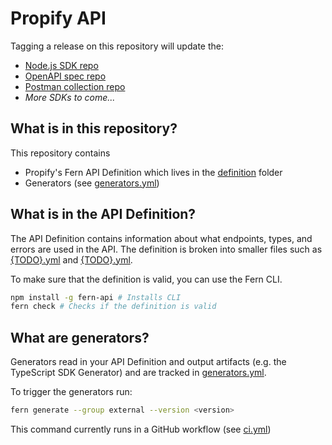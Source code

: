 # Propify API

Tagging a release on this repository will update the:

- [Node.js SDK repo](https://github.com/fern-propify/propify-node)
- [OpenAPI spec repo](https://github.com/fern-propify/propify-openapi)
- [Postman collection repo](https://github.com/fern-propify/propify-postman)
- _More SDKs to come..._

## What is in this repository?

This repository contains

- Propify's Fern API Definition which lives in the [definition](./fern/api/definition/) folder
- Generators (see [generators.yml](./fern/api/generators.yml))

## What is in the API Definition?

The API Definition contains information about what endpoints, types, and errors are used in the API. The definition is broken into smaller files such as [{TODO}.yml](fern/api/definition/{TODO}.yml) and [{TODO}.yml](fern/api/definition/{TODO}.yml).

To make sure that the definition is valid, you can use the Fern CLI.

```bash
npm install -g fern-api # Installs CLI
fern check # Checks if the definition is valid
```

## What are generators?

Generators read in your API Definition and output artifacts (e.g. the TypeScript SDK Generator) and are tracked in [generators.yml](./fern/api/generators.yml).

To trigger the generators run:

```bash
fern generate --group external --version <version>
```

This command currently runs in a GitHub workflow (see [ci.yml](.github/workflows/ci.yml#L32))
